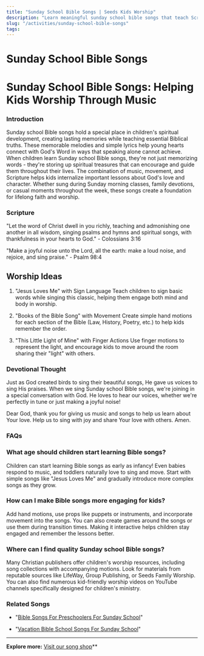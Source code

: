```yaml
---
title: "Sunday School Bible Songs | Seeds Kids Worship"
description: "Learn meaningful sunday school bible songs that teach Scripture through music. Interactive worship resources for kids and families."
slug: "/activities/sunday-school-bible-songs"
tags:
---
```


# Sunday School Bible Songs

# Sunday School Bible Songs: Helping Kids Worship Through Music

### Introduction
Sunday school Bible songs hold a special place in children's spiritual development, creating lasting memories while teaching essential Biblical truths. These memorable melodies and simple lyrics help young hearts connect with God's Word in ways that speaking alone cannot achieve. When children learn Sunday school Bible songs, they're not just memorizing words - they're storing up spiritual treasures that can encourage and guide them throughout their lives. The combination of music, movement, and Scripture helps kids internalize important lessons about God's love and character. Whether sung during Sunday morning classes, family devotions, or casual moments throughout the week, these songs create a foundation for lifelong faith and worship.

### Scripture
"Let the word of Christ dwell in you richly, teaching and admonishing one another in all wisdom, singing psalms and hymns and spiritual songs, with thankfulness in your hearts to God." - Colossians 3:16

"Make a joyful noise unto the Lord, all the earth: make a loud noise, and rejoice, and sing praise." - Psalm 98:4

## Worship Ideas
1. "Jesus Loves Me" with Sign Language
Teach children to sign basic words while singing this classic, helping them engage both mind and body in worship.

2. "Books of the Bible Song" with Movement
Create simple hand motions for each section of the Bible (Law, History, Poetry, etc.) to help kids remember the order.

3. "This Little Light of Mine" with Finger Actions
Use finger motions to represent the light, and encourage kids to move around the room sharing their "light" with others.

### Devotional Thought
Just as God created birds to sing their beautiful songs, He gave us voices to sing His praises. When we sing Sunday school Bible songs, we're joining in a special conversation with God. He loves to hear our voices, whether we're perfectly in tune or just making a joyful noise! 

Dear God, thank you for giving us music and songs to help us learn about Your love. Help us to sing with joy and share Your love with others. Amen.

### FAQs

### What age should children start learning Bible songs?
Children can start learning Bible songs as early as infancy! Even babies respond to music, and toddlers naturally love to sing and move. Start with simple songs like "Jesus Loves Me" and gradually introduce more complex songs as they grow.

### How can I make Bible songs more engaging for kids?
Add hand motions, use props like puppets or instruments, and incorporate movement into the songs. You can also create games around the songs or use them during transition times. Making it interactive helps children stay engaged and remember the lessons better.

### Where can I find quality Sunday school Bible songs?
Many Christian publishers offer children's worship resources, including song collections with accompanying motions. Look for materials from reputable sources like LifeWay, Group Publishing, or Seeds Family Worship. You can also find numerous kid-friendly worship videos on YouTube channels specifically designed for children's ministry.

### Related Songs

- "[Bible Songs For Preschoolers For Sunday School](/activities/bible-songs-for-preschoolers-for-sunday-school/)"

- "[Vacation Bible School Songs For Sunday School](/activities/vacation-bible-school-songs-for-sunday-school/)"

---

**Explore more:** [Visit our song shop](https://seedskidsworship.com/shop)**

<!-- Schema Markup -->
<script type="application/ld+json">
{
  "@context": "https://schema.org",
  "@type": "MusicRecording",
  "name": "Sunday School Bible Songs",
  "byArtist": {
    "@type": "MusicGroup",
    "name": "Seeds Kids Worship"
  },
  "isFamilyFriendly": true,
  "url": "https://seedskidsworship.com/activities/sunday-school-bible-songs/"
}
</script>